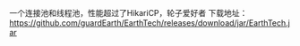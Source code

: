 一个连接池和线程池，性能超过了HikariCP，轮子爱好者
下载地址：
https://github.com/guardEarth/EarthTech/releases/download/jar/EarthTech.jar
